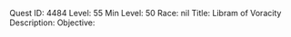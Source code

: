 Quest ID: 4484
Level: 55
Min Level: 50
Race: nil
Title: Libram of Voracity
Description: 
Objective: 
